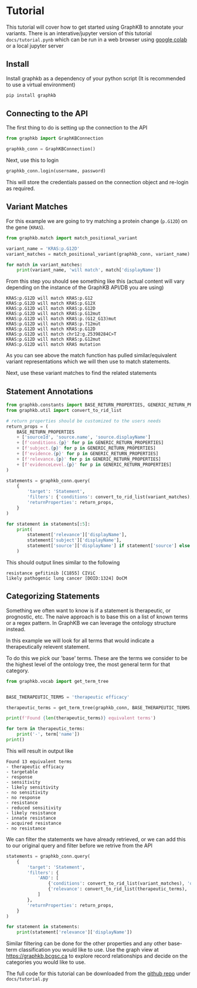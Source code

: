 # Tutorial

This tutorial will cover how to get started using GraphKB to annotate your variants. There is an
interative/jupyter version of this tutorial `docs/tutorial.pynb` which can be run in a web browser
using [google colab](https://colab.research.google.com/github/bcgsc/pori_graphkb_python/blob/master/docs/pori_graphkb_python_tutorial.ipynb)
or a local jupyter server

## Install

Install graphkb as a dependency of your python script (It is recommended to use a virtual environment)

```python
pip install graphkb
```

## Connecting to the API

The first thing to do is setting up the connection to the API

```python
from graphkb import GraphKBConnection

graphkb_conn = GraphKBConnection()
```

Next, use this to login

```python
graphkb_conn.login(username, password)
```

This will store the credentials passed on the connection object and re-login as required.

## Variant Matches

For this example we are going to try matching a protein change (`p.G12D`) on the gene (`KRAS`).

```python
from graphkb.match import match_positional_variant

variant_name = 'KRAS:p.G12D'
variant_matches = match_positional_variant(graphkb_conn, variant_name)

for match in variant_matches:
    print(variant_name, 'will match', match['displayName'])
```

From this step you should see something like this (actual content will vary depending on the
instance of the GraphKB API/DB you are using)

```text
KRAS:p.G12D will match KRAS:p.G12
KRAS:p.G12D will match KRAS:p.G12X
KRAS:p.G12D will match KRAS:p.G12D
KRAS:p.G12D will match KRAS:p.G12mut
KRAS:p.G12D will match KRAS:p.(G12_G13)mut
KRAS:p.G12D will match KRAS:p.?12mut
KRAS:p.G12D will match KRAS:p.G12D
KRAS:p.G12D will match chr12:g.25398284C>T
KRAS:p.G12D will match KRAS:p.G12mut
KRAS:p.G12D will match KRAS mutation
```

As you can see above the match function has pulled similar/equivalent variant representations which
we will then use to match statements.

Next, use these variant matches to find the related statements

## Statement Annotations

```python
from graphkb.constants import BASE_RETURN_PROPERTIES, GENERIC_RETURN_PROPERTIES
from graphkb.util import convert_to_rid_list

# return properties should be customized to the users needs
return_props = (
    BASE_RETURN_PROPERTIES
    + ['sourceId', 'source.name', 'source.displayName']
    + [f'conditions.{p}' for p in GENERIC_RETURN_PROPERTIES]
    + [f'subject.{p}' for p in GENERIC_RETURN_PROPERTIES]
    + [f'evidence.{p}' for p in GENERIC_RETURN_PROPERTIES]
    + [f'relevance.{p}' for p in GENERIC_RETURN_PROPERTIES]
    + [f'evidenceLevel.{p}' for p in GENERIC_RETURN_PROPERTIES]
)

statements = graphkb_conn.query(
    {
        'target': 'Statement',
        'filters': {'conditions': convert_to_rid_list(variant_matches), 'operator': 'CONTAINSANY'},
        'returnProperties': return_props,
    }
)

for statement in statements[:5]:
    print(
        statement['relevance']['displayName'],
        statement['subject']['displayName'],
        statement['source']['displayName'] if statement['source'] else '',
    )
```

This should output lines similar to the following

```text
resistance gefitinib [C1855] CIViC
likely pathogenic lung cancer [DOID:1324] DoCM
```

## Categorizing Statements

Something we often want to know is if a statement is therapeutic, or prognostic, etc. The
naive approach is to base this on a list of known terms or a regex pattern. In GraphKB we can
leverage the ontology structure instead.

In this example we will look for all terms that would indicate a therapeutically relevent statement.

To do this we pick our 'base' terms. These are the terms we consider to be the highest level
of the ontology tree, the most general term for that category.

```python
from graphkb.vocab import get_term_tree


BASE_THERAPEUTIC_TERMS = 'therapeutic efficacy'

therapeutic_terms = get_term_tree(graphkb_conn, BASE_THERAPEUTIC_TERMS, include_superclasses=False)

print(f'Found {len(therapeutic_terms)} equivalent terms')

for term in therapeutic_terms:
    print('-', term['name'])
print()
```

This will result in output like

```text
Found 13 equivalent terms
- therapeutic efficacy
- targetable
- response
- sensitivity
- likely sensitivity
- no sensitivity
- no response
- resistance
- reduced sensitivity
- likely resistance
- innate resistance
- acquired resistance
- no resistance
```

We can filter the statements we have already retrieved, or we can add this to our original query
and filter before we retrive from the API

```python
statements = graphkb_conn.query(
    {
        'target': 'Statement',
        'filters': {
            'AND': [
                {'conditions': convert_to_rid_list(variant_matches), 'operator': 'CONTAINSANY'},
                {'relevance': convert_to_rid_list(therapeutic_terms), 'operator': 'IN'},
            ]
        },
        'returnProperties': return_props,
    }
)

for statement in statements:
    print(statement['relevance']['displayName'])
```

Similar filtering can be done for the other properties and any other base-term classification you
would like to use. Use the graph view at https://graphkb.bcgsc.ca to explore record relationships
and decide on the categories you would like to use.

The full code for this tutorial can be downloaded from the
[github repo](https://github.com/bcgsc/pori_graphkb_python) under `docs/tutorial.py`
